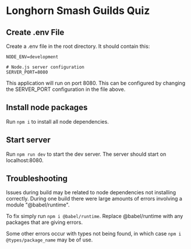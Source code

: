# Longhorn Smash Guilds Quiz

## Create .env File 
Create a .env file in the root directory. It should contain this:

```
NODE_ENV=development

# Node.js server configuration
SERVER_PORT=8080
```

This application will run on port 8080. This can be configured by changing the SERVER_PORT configuration in the file above.


## Install node packages
Run `npm i` to install all node dependencies.

## Start server
Run `npm run dev` to start the dev server. The server should start on localhost:8080.

## Troubleshooting
Issues during build may be related to node dependencies not installing correctly. During one build there were large amounts of errors involving a module "@babel/runtime".

To fix simply run `npm i @babel/runtime`. Replace @babel/runtime with any packages that are giving errors.

Some other errors occur with types not being found, in which case `npm i @types/package_name` may be of use.
